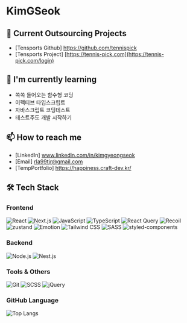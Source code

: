 # KimGSeok

## 🔭 Current Outsourcing Projects
- [Tensports Github] https://github.com/tennispick
- [Tensports Project] [https://tennis-pick.com](https://tennis-pick.com/login)


## 🌱 I'm currently learning
- 쏙쏙 들어오는 함수형 코딩
- 이펙티브 타입스크립트
- 자바스크립트 코딩테스트
- 테스트주도 개발 시작하기


## 📫 How to reach me
- [LinkedIn] www.linkedin.com/in/kimgyeongseok
- [Email] rla99tjr@gmail.com
- [TempPortfolio] https://happiness.craft-dev.kr/

## 🛠️ Tech Stack

### Frontend
<p>
  <img src="https://img.shields.io/badge/React-61DAFB?style=flat&logo=react&logoColor=white" alt="React"/>
  <img src="https://img.shields.io/badge/Next-000000?style=flat&logo=nextdotjs&logoColor=white" alt="Next.js"/>
  <img src="https://img.shields.io/badge/JavaScript-F7DF1E?style=flat&logo=javascript&logoColor=white" alt="JavaScript"/>
  <img src="https://img.shields.io/badge/TypeScript-3178C6?style=flat&logo=typescript&logoColor=white" alt="TypeScript"/>
  <img src="https://img.shields.io/badge/ReactQuery-FF4154?style=flat&logo=reactquery&logoColor=white" alt="React Query"/>
  <img src="https://img.shields.io/badge/Recoil-3578E5?style=flat&logo=recoil&logoColor=white" alt="Recoil"/>
  <img src="https://img.shields.io/badge/zustand-000000?style=flat&logo=zustand&logoColor=white" alt="zustand"/>
  <img src="https://img.shields.io/badge/Emotion-3578E5?style=flat&logo=emotion&logoColor=white" alt="Emotion"/>
  <img src="https://img.shields.io/badge/TailwindCSS-06B6D4?style=flat&logo=tailwindcss&logoColor=white" alt="Tailwind CSS"/>
  <img src="https://img.shields.io/badge/SASS-CC6699?style=flat&logo=sass&logoColor=white" alt="SASS"/>
  <img src="https://img.shields.io/badge/styled--components-DB7093?style=flat&logo=styled-components&logoColor=white" alt="styled-components"/>
</p>

### Backend
<p>
  <img src="https://img.shields.io/badge/Node.js-339933?style=flat&logo=nodedotjs&logoColor=white" alt="Node.js"/>
  <img src="https://img.shields.io/badge/NestJS-E0234E?style=flat&logo=nestjs&logoColor=white" alt="Nest.js"/>
</p>

### Tools & Others
<p>
  <img src="https://img.shields.io/badge/Git-F05032?style=flat&logo=git&logoColor=white" alt="Git"/>
  <img src="https://img.shields.io/badge/SCSS-CC6699?style=flat&logo=sass&logoColor=white" alt="SCSS"/>
  <img src="https://img.shields.io/badge/jQuery-0769AD?style=flat&logo=jquery&logoColor=white" alt="jQuery"/>
</p>

### GitHub Language
![Top Langs](https://github-readme-stats.vercel.app/api/top-langs/?username=KimGSeok&layout=compact)
